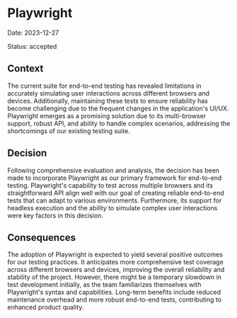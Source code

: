 # Playwright

Date: 2023-12-27

Status: accepted

## Context

The current suite for end-to-end testing has revealed limitations in accurately simulating user interactions across different browsers and devices. Additionally, maintaining these tests to ensure reliability has become challenging due to the frequent changes in the application's UI/UX. Playwright emerges as a promising solution due to its multi-browser support, robust API, and ability to handle complex scenarios, addressing the shortcomings of our existing testing suite.

## Decision

Following comprehensive evaluation and analysis, the decision has been made to incorporate Playwright as our primary framework for end-to-end testing. Playwright's capability to test across multiple browsers and its straightforward API align well with our goal of creating reliable end-to-end tests that can adapt to various environments. Furthermore, its support for headless execution and the ability to simulate complex user interactions were key factors in this decision.

## Consequences

The adoption of Playwright is expected to yield several positive outcomes for our testing practices. It anticipates more comprehensive test coverage across different browsers and devices, improving the overall reliability and stability of the project. However, there might be a temporary slowdown in test development initially, as the team familiarizes themselves with Playwright's syntax and capabilities. Long-term benefits include reduced maintenance overhead and more robust end-to-end tests, contributing to enhanced product quality.
